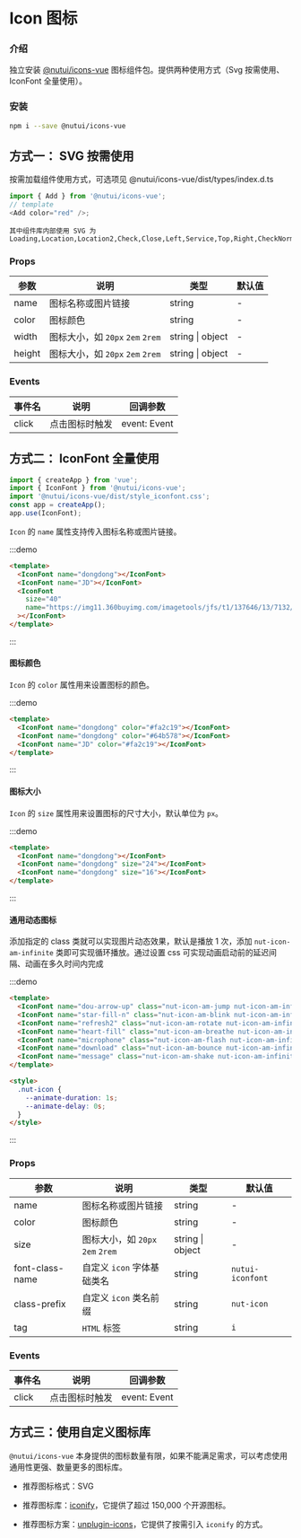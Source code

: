 # Icon 图标

### 介绍

独立安装 [@nutui/icons-vue](https://github.com/jdf2e/nutui-icons) 图标组件包。提供两种使用方式（Svg 按需使用、IconFont 全量使用）。

### 安装

```bash
npm i --save @nutui/icons-vue
```

## 方式一： SVG 按需使用

按需加载组件使用方式，可选项见 @nutui/icons-vue/dist/types/index.d.ts

```js
import { Add } from '@nutui/icons-vue';
// template
<Add color="red" />;
```

<icon-demo />

```
其中组件库内部使用 SVG 为
Loading,Location,Location2,Check,Close,Left,Service,Top,Right,CheckNormal,Checked,CheckDisabled,DownArrow,JoySmile,Image,ImageError,CircleClose,MaskClose,Minus,Plus,ArrowUp2,ArrowDown2,Notice,CheckChecked,StarN,Tips,Loading1,TriangleUp,TriangleDown,Photograph,Failure,Del,Link,Download
```

### Props

| 参数   | 说明                             | 类型             | 默认值 |
| ------ | -------------------------------- | ---------------- | ------ |
| name   | 图标名称或图片链接               | string           | -      |
| color  | 图标颜色                         | string           | -      |
| width  | 图标大小，如 `20px` `2em` `2rem` | string \| object | -      |
| height | 图标大小，如 `20px` `2em` `2rem` | string \| object | -      |

### Events

| 事件名 | 说明           | 回调参数     |
| ------ | -------------- | ------------ |
| click  | 点击图标时触发 | event: Event |

## 方式二： IconFont 全量使用

```js
import { createApp } from 'vue';
import { IconFont } from '@nutui/icons-vue';
import '@nutui/icons-vue/dist/style_iconfont.css';
const app = createApp();
app.use(IconFont);
```

`Icon` 的 `name` 属性支持传入图标名称或图片链接。

:::demo

```html
<template>
  <IconFont name="dongdong"></IconFont>
  <IconFont name="JD"></IconFont>
  <IconFont
    size="40"
    name="https://img11.360buyimg.com/imagetools/jfs/t1/137646/13/7132/1648/5f4c748bE43da8ddd/a3f06d51dcae7b60.png"
  ></IconFont>
</template>
```

:::

#### 图标颜色

`Icon` 的 `color` 属性用来设置图标的颜色。

:::demo

```html
<template>
  <IconFont name="dongdong" color="#fa2c19"></IconFont>
  <IconFont name="dongdong" color="#64b578"></IconFont>
  <IconFont name="JD" color="#fa2c19"></IconFont>
</template>
```

:::

#### 图标大小

`Icon` 的 `size` 属性用来设置图标的尺寸大小，默认单位为 `px`。

:::demo

```html
<template>
  <IconFont name="dongdong"></IconFont>
  <IconFont name="dongdong" size="24"></IconFont>
  <IconFont name="dongdong" size="16"></IconFont>
</template>
```

:::

#### 通用动态图标

添加指定的 class 类就可以实现图片动态效果，默认是播放 1 次，添加 `nut-icon-am-infinite` 类即可实现循环播放。通过设置 css 可实现动画启动前的延迟间隔、动画在多久时间内完成

:::demo

```html
<template>
  <IconFont name="dou-arrow-up" class="nut-icon-am-jump nut-icon-am-infinite"></IconFont>
  <IconFont name="star-fill-n" class="nut-icon-am-blink nut-icon-am-infinite"></IconFont>
  <IconFont name="refresh2" class="nut-icon-am-rotate nut-icon-am-infinite"></IconFont>
  <IconFont name="heart-fill" class="nut-icon-am-breathe nut-icon-am-infinite"></IconFont>
  <IconFont name="microphone" class="nut-icon-am-flash nut-icon-am-infinite"></IconFont>
  <IconFont name="download" class="nut-icon-am-bounce nut-icon-am-infinite"></IconFont>
  <IconFont name="message" class="nut-icon-am-shake nut-icon-am-infinite"></IconFont>
</template>

<style>
  .nut-icon {
    --animate-duration: 1s;
    --animate-delay: 0s;
  }
</style>
```

:::

### Props

| 参数            | 说明                             | 类型             | 默认值           |
| --------------- | -------------------------------- | ---------------- | ---------------- |
| name            | 图标名称或图片链接               | string           | -                |
| color           | 图标颜色                         | string           | -                |
| size            | 图标大小，如 `20px` `2em` `2rem` | string \| object | -                |
| font-class-name | 自定义 `icon` 字体基础类名       | string           | `nutui-iconfont` |
| class-prefix    | 自定义 `icon` 类名前缀           | string           | `nut-icon`       |
| tag             | `HTML` 标签                      | string           | `i`              |

### Events

| 事件名 | 说明           | 回调参数     |
| ------ | -------------- | ------------ |
| click  | 点击图标时触发 | event: Event |

## 方式三：使用自定义图标库

`@nutui/icons-vue` 本身提供的图标数量有限，如果不能满足需求，可以考虑使用通用性更强、数量更多的图标库。

- 推荐图标格式：SVG

- 推荐图标库：[iconify](https://iconify.design/)，它提供了超过 150,000 个开源图标。

- 推荐图标方案：[unplugin-icons](https://github.com/antfu/unplugin-icons)，它提供了按需引入 `iconify` 的方式。
